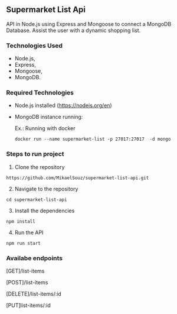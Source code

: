 ## Supermarket List Api

API in Node.js using Express and Mongoose to connect a MongoDB Database.
Assist the user with a dynamic shopping list.

### Technologies Used

- Node.js,
- Express,
- Mongoose,
- MongoDB.

### Required Technologies

- Node.js installed (https://nodejs.org/en)
- MongoDB instance running:

  Ex.: Running with docker

  ```
  docker run --name supermarket-list -p 27017:27017  -d mongo

  ```

### Steps to run project

1. Clone the repository

```
https://github.com/MikaelSouz/supermarket-list-api.git
```

2. Navigate to the repository

```
cd supermarket-list-api
```

3. Install the dependencies

```
npm install
```

4. Run the API

```
npm run start
```

### Availabe endpoints

[GET]/list-items

[POST]/list-items

[DELETE]/list-items/:id

[PUT]list-items/:id
